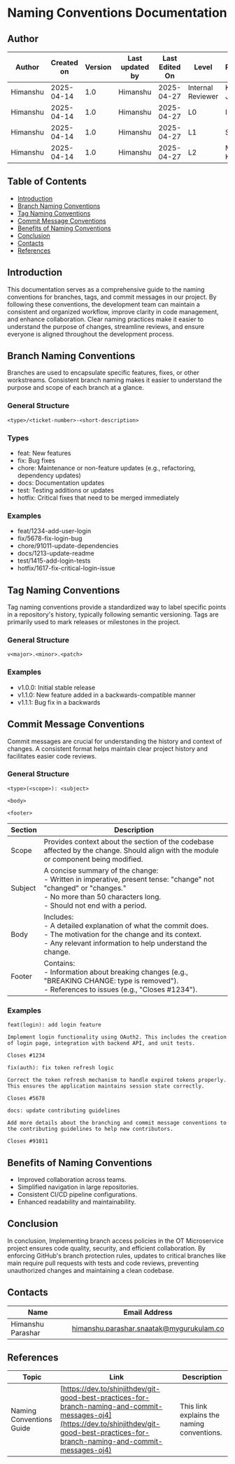 
# Naming Conventions Documentation

## Author

| **Author** | **Created on** | **Version** | **Last updated by** | **Last Edited On** | **Level**          | **Reviewer**    |
|------------|----------------|-------------|---------------------|--------------------|--------------------|-----------------|
| Himanshu   | 2025-04-14      | 1.0         | Himanshu            | 2025-04-27         | Internal Reviewer  | Komal Jaiswal   |
| Himanshu   | 2025-04-14      | 1.0         | Himanshu            | 2025-04-27         | L0                 | Imran           |
| Himanshu   | 2025-04-14      | 1.0         | Himanshu            | 2025-04-27         | L1                 | Shashi          |
| Himanshu   | 2025-04-14      | 1.0         | Himanshu            | 2025-04-27         | L2                 | Mahesh Kumar    |

## Table of Contents

- [Introduction](#introduction)
- [Branch Naming Conventions](#branch-naming-conventions)
- [Tag Naming Conventions](#tag-naming-conventions)
- [Commit Message Conventions](#commit-message-conventions)
- [Benefits of Naming Conventions](#benefits-of-naming-conventions)
- [Conclusion](#conclusion)
- [Contacts](#contacts)
- [References](#references)

## Introduction

This documentation serves as a comprehensive guide to the naming conventions for branches, tags, and commit messages in our project. By following these conventions, the development team can maintain a consistent and organized workflow, improve clarity in code management, and enhance collaboration. Clear naming practices make it easier to understand the purpose of changes, streamline reviews, and ensure everyone is aligned throughout the development process.

## Branch Naming Conventions

Branches are used to encapsulate specific features, fixes, or other workstreams. Consistent branch naming makes it easier to understand the purpose and scope of each branch at a glance.

### General Structure

```
<type>/<ticket-number>-<short-description>
```

### Types

- feat: New features
- fix: Bug fixes
- chore: Maintenance or non-feature updates (e.g., refactoring, dependency updates)
- docs: Documentation updates
- test: Testing additions or updates
- hotfix: Critical fixes that need to be merged immediately

### Examples

- feat/1234-add-user-login
- fix/5678-fix-login-bug
- chore/91011-update-dependencies
- docs/1213-update-readme
- test/1415-add-login-tests
- hotfix/1617-fix-critical-login-issue

## Tag Naming Conventions

Tag naming conventions provide a standardized way to label specific points in a repository's history, typically following semantic versioning. Tags are primarily used to mark releases or milestones in the project.

### General Structure

```
v<major>.<minor>.<patch>
```

### Examples

- v1.0.0: Initial stable release
- v1.1.0: New feature added in a backwards-compatible manner
- v1.1.1: Bug fix in a backwards

## Commit Message Conventions

Commit messages are crucial for understanding the history and context of changes. A consistent format helps maintain clear project history and facilitates easier code reviews.

### General Structure

```
<type>(<scope>): <subject>

<body>

<footer>
```

| Section | Description |
|---------|-------------|
| Scope | Provides context about the section of the codebase affected by the change. Should align with the module or component being modified. |
| Subject | A concise summary of the change:<br>- Written in imperative, present tense: "change" not "changed" or "changes."<br>- No more than 50 characters long.<br>- Should not end with a period. |
| Body | Includes:<br>- A detailed explanation of what the commit does.<br>- The motivation for the change and its context.<br>- Any relevant information to help understand the change. |
| Footer | Contains:<br>- Information about breaking changes (e.g., "BREAKING CHANGE: type is removed").<br>- References to issues (e.g., "Closes #1234"). |

### Examples

```
feat(login): add login feature

Implement login functionality using OAuth2. This includes the creation of login page, integration with backend API, and unit tests.

Closes #1234
```

```
fix(auth): fix token refresh logic

Correct the token refresh mechanism to handle expired tokens properly. This ensures the application maintains session state correctly.

Closes #5678
```

```
docs: update contributing guidelines

Add more details about the branching and commit message conventions to the contributing guidelines to help new contributors.

Closes #91011
```

## Benefits of Naming Conventions

- Improved collaboration across teams.
- Simplified navigation in large repositories.
- Consistent CI/CD pipeline configurations.
- Enhanced readability and maintainability.

## Conclusion

In conclusion, Implementing branch access policies in the OT Microservice project ensures code quality, security, and efficient collaboration. By enforcing GitHub's branch protection rules, updates to critical branches like main require pull requests with tests and code reviews, preventing unauthorized changes and maintaining a clean codebase.

## Contacts

| Name              | Email Address                                   |
|-------------------|--------------------------------------------------|
| Himanshu Parashar | himanshu.parashar.snaatak@mygurukulam.co         |

## References

| Topic                | Link                                                                 | Description                                               |
|----------------------|----------------------------------------------------------------------|-----------------------------------------------------------|
| Naming Conventions Guide | [https://dev.to/shinjithdev/git-good-best-practices-for-branch-naming-and-commit-messages-oj4](https://dev.to/shinjithdev/git-good-best-practices-for-branch-naming-and-commit-messages-oj4) | This link explains the naming conventions. |
